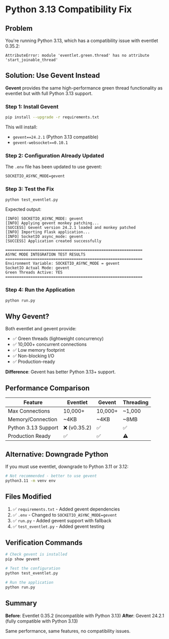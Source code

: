 # Python 3.13 Compatibility Fix

## Problem

You're running Python 3.13, which has a compatibility issue with eventlet 0.35.2:

```
AttributeError: module 'eventlet.green.thread' has no attribute 'start_joinable_thread'
```

## Solution: Use Gevent Instead

**Gevent** provides the same high-performance green thread functionality as eventlet but with full Python 3.13 support.

### Step 1: Install Gevent

```bash
pip install --upgrade -r requirements.txt
```

This will install:
- `gevent==24.2.1` (Python 3.13 compatible)
- `gevent-websocket==0.10.1`

### Step 2: Configuration Already Updated

The `.env` file has been updated to use gevent:

```env
SOCKETIO_ASYNC_MODE=gevent
```

### Step 3: Test the Fix

```bash
python test_eventlet.py
```

Expected output:
```
[INFO] SOCKETIO_ASYNC_MODE: gevent
[INFO] Applying gevent monkey patching...
[SUCCESS] Gevent version 24.2.1 loaded and monkey patched
[INFO] Importing Flask application...
[INFO] SocketIO async_mode: gevent
[SUCCESS] Application created successfully

============================================================
ASYNC MODE INTEGRATION TEST RESULTS
============================================================
Environment Variable: SOCKETIO_ASYNC_MODE = gevent
SocketIO Actual Mode: gevent
Green Threads Active: YES
============================================================
```

### Step 4: Run the Application

```bash
python run.py
```

## Why Gevent?

Both eventlet and gevent provide:
- ✅ Green threads (lightweight concurrency)
- ✅ 10,000+ concurrent connections
- ✅ Low memory footprint
- ✅ Non-blocking I/O
- ✅ Production-ready

**Difference**: Gevent has better Python 3.13+ support.

## Performance Comparison

| Feature | Eventlet | Gevent | Threading |
|---------|----------|--------|-----------|
| Max Connections | 10,000+ | 10,000+ | ~1,000 |
| Memory/Connection | ~4KB | ~4KB | ~8MB |
| Python 3.13 Support | ❌ (v0.35.2) | ✅ | ✅ |
| Production Ready | ✅ | ✅ | ⚠️ |

## Alternative: Downgrade Python

If you must use eventlet, downgrade to Python 3.11 or 3.12:

```bash
# Not recommended - better to use gevent
python3.11 -m venv env
```

## Files Modified

1. ✅ `requirements.txt` - Added gevent dependencies
2. ✅ `.env` - Changed to `SOCKETIO_ASYNC_MODE=gevent`
3. ✅ `run.py` - Added gevent support with fallback
4. ✅ `test_eventlet.py` - Added gevent testing

## Verification Commands

```bash
# Check gevent is installed
pip show gevent

# Test the configuration
python test_eventlet.py

# Run the application
python run.py
```

## Summary

**Before**: Eventlet 0.35.2 (incompatible with Python 3.13)
**After**: Gevent 24.2.1 (fully compatible with Python 3.13)

Same performance, same features, no compatibility issues.
